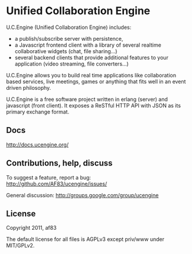 # Unified Collaboration Engine

U.C.Engine (Unified Collaboration Engine) includes:

* a publish/subscribe server with persistence,
* a Javascript frontend client with a library of several realtime collaborative widgets (chat, file sharing...)
*  several backend clients that provide additional features to your application (video streaming, file converters...)

U.C.Engine allows you to build real time applications like collaboration based services, live meetings, games or anything that fits well in an event driven philosophy.

U.C.Engine is a free software project written in erlang (server) and javascript (front client). It exposes a ReSTful HTTP API with JSON as its primary exchange format.

## Docs

http://docs.ucengine.org/

## Contributions, help, discuss

To suggest a feature, report a bug:
http://github.com/AF83/ucengine/issues/

General discussion:
http://groups.google.com/group/ucengine

## License

Copyright 2011, af83

The default license for all files is AGPLv3 except priv/www under MIT/GPLv2.
